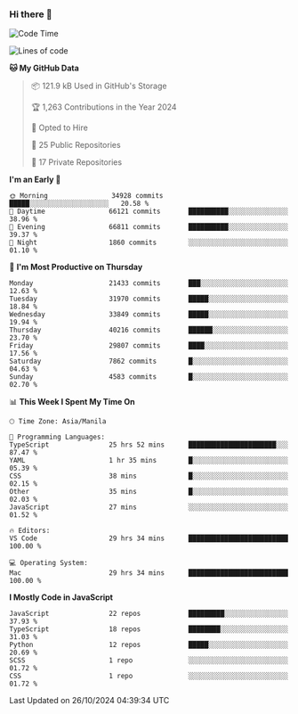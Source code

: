 ### Hi there 👋

<!--START_SECTION:waka-->
![Code Time](http://img.shields.io/badge/Code%20Time-1%2C243%20hrs%2059%20mins-blue)

![Lines of code](https://img.shields.io/badge/From%20Hello%20World%20I%27ve%20Written-67.3%20million%20lines%20of%20code-blue)

**🐱 My GitHub Data** 

> 📦 121.9 kB Used in GitHub's Storage 
 > 
> 🏆 1,263 Contributions in the Year 2024
 > 
> 💼 Opted to Hire
 > 
> 📜 25 Public Repositories 
 > 
> 🔑 17 Private Repositories 
 > 
**I'm an Early 🐤** 

```text
🌞 Morning                34928 commits       █████░░░░░░░░░░░░░░░░░░░░   20.58 % 
🌆 Daytime                66121 commits       ██████████░░░░░░░░░░░░░░░   38.96 % 
🌃 Evening                66811 commits       ██████████░░░░░░░░░░░░░░░   39.37 % 
🌙 Night                  1860 commits        ░░░░░░░░░░░░░░░░░░░░░░░░░   01.10 % 
```
📅 **I'm Most Productive on Thursday** 

```text
Monday                   21433 commits       ███░░░░░░░░░░░░░░░░░░░░░░   12.63 % 
Tuesday                  31970 commits       █████░░░░░░░░░░░░░░░░░░░░   18.84 % 
Wednesday                33849 commits       █████░░░░░░░░░░░░░░░░░░░░   19.94 % 
Thursday                 40216 commits       ██████░░░░░░░░░░░░░░░░░░░   23.70 % 
Friday                   29807 commits       ████░░░░░░░░░░░░░░░░░░░░░   17.56 % 
Saturday                 7862 commits        █░░░░░░░░░░░░░░░░░░░░░░░░   04.63 % 
Sunday                   4583 commits        █░░░░░░░░░░░░░░░░░░░░░░░░   02.70 % 
```


📊 **This Week I Spent My Time On** 

```text
🕑︎ Time Zone: Asia/Manila

💬 Programming Languages: 
TypeScript               25 hrs 52 mins      ██████████████████████░░░   87.47 % 
YAML                     1 hr 35 mins        █░░░░░░░░░░░░░░░░░░░░░░░░   05.39 % 
CSS                      38 mins             █░░░░░░░░░░░░░░░░░░░░░░░░   02.15 % 
Other                    35 mins             █░░░░░░░░░░░░░░░░░░░░░░░░   02.03 % 
JavaScript               27 mins             ░░░░░░░░░░░░░░░░░░░░░░░░░   01.52 % 

🔥 Editors: 
VS Code                  29 hrs 34 mins      █████████████████████████   100.00 % 

💻 Operating System: 
Mac                      29 hrs 34 mins      █████████████████████████   100.00 % 
```

**I Mostly Code in JavaScript** 

```text
JavaScript               22 repos            █████████░░░░░░░░░░░░░░░░   37.93 % 
TypeScript               18 repos            ████████░░░░░░░░░░░░░░░░░   31.03 % 
Python                   12 repos            █████░░░░░░░░░░░░░░░░░░░░   20.69 % 
SCSS                     1 repo              ░░░░░░░░░░░░░░░░░░░░░░░░░   01.72 % 
CSS                      1 repo              ░░░░░░░░░░░░░░░░░░░░░░░░░   01.72 % 
```




 Last Updated on 26/10/2024 04:39:34 UTC
<!--END_SECTION:waka-->
